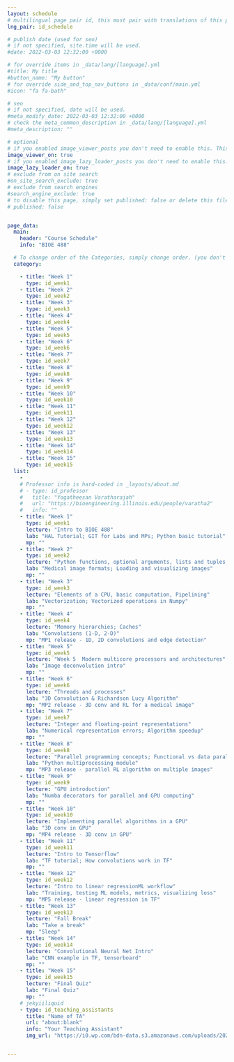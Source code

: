 ```yaml
---
layout: schedule
# multilingual page pair id, this must pair with translations of this page. (This name must be unique)
lng_pair: id_schedule

# publish date (used for seo)
# if not specified, site.time will be used.
#date: 2022-03-03 12:32:00 +0000

# for override items in _data/lang/[language].yml
#title: My title
#button_name: "My button"
# for override side_and_top_nav_buttons in _data/conf/main.yml
#icon: "fa fa-bath"

# seo
# if not specified, date will be used.
#meta_modify_date: 2022-03-03 12:32:00 +0000
# check the meta_common_description in _data/lang/[language].yml
#meta_description: ""

# optional
# if you enabled image_viewer_posts you don't need to enable this. This is only if image_viewer_posts = false
image_viewer_on: true
# if you enabled image_lazy_loader_posts you don't need to enable this. This is only if image_lazy_loader_posts = false
image_lazy_loader_on: true
# exclude from on site search
#on_site_search_exclude: true
# exclude from search engines
#search_engine_exclude: true
# to disable this page, simply set published: false or delete this file
# published: false


page_data:
  main:
    header: "Course Schedule"
    info: "BIOE 488"

  # To change order of the Categories, simply change order. (you don't need to change list order.)
  category:

    - title: "Week 1"
      type: id_week1
    - title: "Week 2"
      type: id_week2
    - title: "Week 3"
      type: id_week3
    - title: "Week 4"
      type: id_week4
    - title: "Week 5"
      type: id_week5
    - title: "Week 6"
      type: id_week6
    - title: "Week 7"
      type: id_week7
    - title: "Week 8"
      type: id_week8
    - title: "Week 9"
      type: id_week9
    - title: "Week 10"
      type: id_week10
    - title: "Week 11"
      type: id_week11
    - title: "Week 12"
      type: id_week12
    - title: "Week 13"
      type: id_week13
    - title: "Week 14"
      type: id_week14
    - title: "Week 15"
      type: id_week15
  list:
    -
    # Professor info is hard-coded in _layouts/about.md
    # - type: id_professor
    #   title: "Yogatheesan Varatharajah"
    #   url: "https://bioengineering.illinois.edu/people/varatha2"
    #   info: ""
    - title: "Week 1"
      type: id_week1
      lecture: "Intro to BIOE 488"
      lab: "HAL Tutorial; GIT for Labs and MPs; Python basic tutorial"
      mp: ""
    - title: "Week 2"
      type: id_week2
      lecture: "Python functions, optional arguments, lists and tuples; Numpy functions"
      lab: "Medical image formats; Loading and visualizing images"
      mp: ""
    - title: "Week 3"
      type: id_week3
      lecture: "Elements of a CPU, basic computation, Pipelining"
      lab: "Vectorization; Vectorized operations in Numpy"
      mp: ""
    - title: "Week 4"
      type: id_week4
      lecture: "Memory hierarchies; Caches"
      lab: "Convolutions (1-D, 2-D)"
      mp: "MP1 release - 1D, 2D convolutions and edge detection"
    - title: "Week 5"
      type: id_week5
      lecture: "Week 5	Modern multicore processors and architectures"
      lab: "Image deconvolution intro"
      mp: ""
    - title: "Week 6"
      type: id_week6
      lecture: "Threads and processes"
      lab: "3D Convolution & Richardson Lucy Algorithm"
      mp: "MP2 release - 3D conv and RL for a medical image"
    - title: "Week 7"
      type: id_week7
      lecture: "Integer and floating-point representations"
      lab: "Numerical representation errors; Algorithm speedup"
      mp: ""
    - title: "Week 8"
      type: id_week8
      lecture: "Parallel programming concepts; Functional vs data parallelism"
      lab: "Python multiprocessing module"
      mp: "MP3 release - parallel RL algorithm on multiple images"
    - title: "Week 9"
      type: id_week9
      lecture: "GPU introduction"
      lab: "Numba decorators for parallel and GPU computing"
      mp: ""
    - title: "Week 10"
      type: id_week10
      lecture: "Implementing parallel algorithms in a GPU"
      lab: "3D conv in GPU"
      mp: "MP4 release - 3D conv in GPU"
    - title: "Week 11"
      type: id_week11
      lecture: "Intro to Tensorflow"
      lab: "TF tutorial; How convolutions work in TF"
      mp: ""
    - title: "Week 12"
      type: id_week12
      lecture: "Intro to linear regressionML workflow"
      lab: "Training, testing ML models, metrics, visualizing loss"
      mp: "MP5 release - linear regression in TF"
    - title: "Week 13"
      type: id_week13
      lecture: "Fall Break"
      lab: "Take a break"
      mp: "Sleep"
    - title: "Week 14"
      type: id_week14
      lecture: "Convolutional Neural Net Intro"
      lab: "CNN example in TF, tensorboard"
      mp: ""
    - title: "Week 15"
      type: id_week15
      lecture: "Final Quiz"
      lab: "Final Quiz"
      mp: ""
    # jekyiiliquid
    - type: id_teaching_assistants
      title: "Name of TA"
      url: "about:blank"
      info: "Your Teaching Assistant"
      img_url: "https://i0.wp.com/bdn-data.s3.amazonaws.com/uploads/2021/04/US-April-the-Giraffe-1.jpg"


---
```



